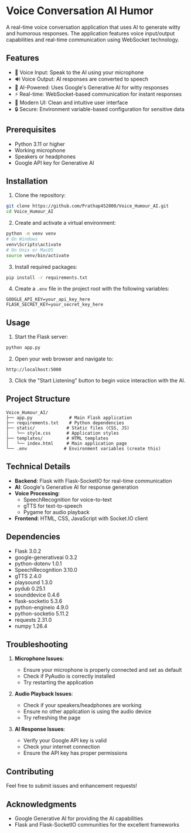 # Voice Conversation AI Humor

A real-time voice conversation application that uses AI to generate witty and humorous responses. The application features voice input/output capabilities and real-time communication using WebSocket technology.

## Features

- 🎤 Voice Input: Speak to the AI using your microphone
- 🔊 Voice Output: AI responses are converted to speech
- 🤖 AI-Powered: Uses Google's Generative AI for witty responses
- ⚡ Real-time: WebSocket-based communication for instant responses
- 🎨 Modern UI: Clean and intuitive user interface
- 🔒 Secure: Environment variable-based configuration for sensitive data

## Prerequisites

- Python 3.11 or higher
- Working microphone
- Speakers or headphones
- Google API key for Generative AI

## Installation

1. Clone the repository:
```bash
git clone https://github.com/Prathap452000/Voice_Humour_AI.git
cd Voice_Humour_AI
```

2. Create and activate a virtual environment:
```bash
python -m venv venv
# On Windows
venv\Scripts\activate
# On Unix or MacOS
source venv/bin/activate
```

3. Install required packages:
```bash
pip install -r requirements.txt
```

4. Create a `.env` file in the project root with the following variables:
```
GOOGLE_API_KEY=your_api_key_here
FLASK_SECRET_KEY=your_secret_key_here
```

## Usage

1. Start the Flask server:
```bash
python app.py
```

2. Open your web browser and navigate to:
```
http://localhost:5000
```

3. Click the "Start Listening" button to begin voice interaction with the AI.

## Project Structure

```
Voice_Humour_AI/
├── app.py              # Main Flask application
├── requirements.txt    # Python dependencies
├── static/            # Static files (CSS, JS)
│   └── style.css      # Application styles
├── templates/         # HTML templates
│   └── index.html     # Main application page
└── .env              # Environment variables (create this)
```

## Technical Details

- **Backend**: Flask with Flask-SocketIO for real-time communication
- **AI**: Google's Generative AI for response generation
- **Voice Processing**: 
  - SpeechRecognition for voice-to-text
  - gTTS for text-to-speech
  - Pygame for audio playback
- **Frontend**: HTML, CSS, JavaScript with Socket.IO client

## Dependencies

- Flask 3.0.2
- google-generativeai 0.3.2
- python-dotenv 1.0.1
- SpeechRecognition 3.10.0
- gTTS 2.4.0
- playsound 1.3.0
- pydub 0.25.1
- sounddevice 0.4.6
- flask-socketio 5.3.6
- python-engineio 4.9.0
- python-socketio 5.11.2
- requests 2.31.0
- numpy 1.26.4

## Troubleshooting

1. **Microphone Issues**:
   - Ensure your microphone is properly connected and set as default
   - Check if PyAudio is correctly installed
   - Try restarting the application

2. **Audio Playback Issues**:
   - Check if your speakers/headphones are working
   - Ensure no other application is using the audio device
   - Try refreshing the page

3. **AI Response Issues**:
   - Verify your Google API key is valid
   - Check your internet connection
   - Ensure the API key has proper permissions

## Contributing

Feel free to submit issues and enhancement requests!


## Acknowledgments

- Google Generative AI for providing the AI capabilities
- Flask and Flask-SocketIO communities for the excellent frameworks
